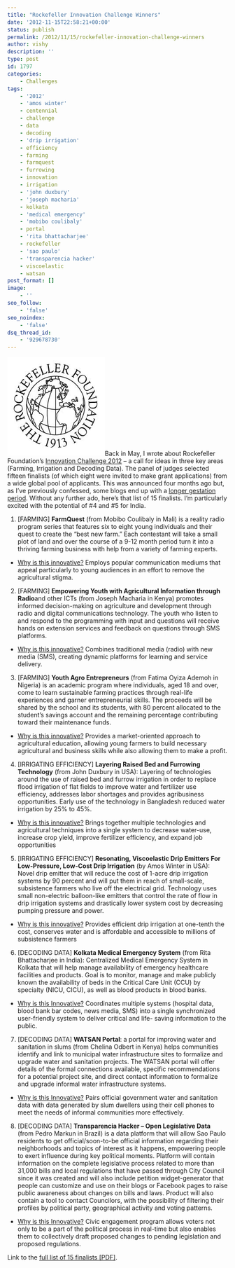 ```yaml
---
title: "Rockefeller Innovation Challenge Winners"
date: '2012-11-15T22:58:21+00:00'
status: publish
permalink: /2012/11/15/rockefeller-innovation-challenge-winners
author: vishy
description: ''
type: post
id: 1797
categories:
    - Challenges
tags:
    - '2012'
    - 'amos winter'
    - centennial
    - challenge
    - data
    - decoding
    - 'drip irrigation'
    - efficiency
    - farming
    - farmquest
    - furrowing
    - innovation
    - irrigation
    - 'john duxbury'
    - 'joseph macharia'
    - kolkata
    - 'medical emergency'
    - 'mobibo coulibaly'
    - portal
    - 'rita bhattacharjee'
    - rockefeller
    - 'sao paulo'
    - 'transparencia hacker'
    - viscoelastic
    - watsan
post_format: []
image:
    - ''
seo_follow:
    - 'false'
seo_noindex:
    - 'false'
dsq_thread_id:
    - '929678730'
---
```

[![](../../../../uploads/2012/11/rock_found.jpeg "rock_found")](../../../../uploads/2012/11/rock_found.jpeg)Back in May, I wrote about Rockefeller Foundation’s [Innovation Challenge 2012](http://www.techsangam.com/2012/05/16/rockefeller-foundation-innovation-challenge-2012-farming-irrigation-and-data/) – a call for ideas in three key areas (Farming, Irrigation and Decoding Data). The panel of judges selected fifteen finalists (of which eight were invited to make grant applications) from a wide global pool of applicants. This was announced four months ago but, as I’ve previously confessed, some blogs end up with a [longer gestation period](http://www.techsangam.com/2012/04/23/why-some-blog-posts-have-a-longer-gestation-period/). Without any further ado, here’s that list of 15 finalists. I’m particularly excited with the potential of #4 and #5 for India.

1. \[FARMING\] **FarmQuest** (from Mobibo Coulibaly in Mali) is a reality radio program series that features six to eight young individuals and their quest to create the “best new farm.” Each contestant will take a small plot of land and over the course of a 9-12 month period turn it into a thriving farming business with help from a variety of farming experts. 
  - <span style="text-decoration: underline;">Why is this innovative?</span> Employs popular communication mediums that appeal particularly to young audiences in an effort to remove the agricultural stigma.
2. \[FARMING\] **Empowering Youth with Agricultural Information through Radio**and other ICTs (from Joseph Macharia in Kenya) promotes informed decision-making on agriculture and development through radio and digital communications technology. The youth who listen to and respond to the programming with input and questions will receive hands on extension services and feedback on questions through SMS platforms. 
  - <span style="text-decoration: underline;">Why is this innovative?</span> Combines traditional media (radio) with new media (SMS), creating dynamic platforms for learning and service delivery.
3. \[FARMING\] **Youth Agro Entrepreneurs** (from Fatima Oyiza Ademoh in Nigeria) is an academic program where individuals, aged 18 and over, come to learn sustainable farming practices through real-life experiences and garner entrepreneurial skills. The proceeds will be shared by the school and its students, with 80 percent allocated to the student’s savings account and the remaining percentage contributing toward their maintenance funds. 
  - <span style="text-decoration: underline;">Why is this innovative?</span> Provides a market-oriented approach to agricultural education, allowing young farmers to build necessary agricultural and business skills while also allowing them to make a profit.
4. \[IRRIGATING EFFICIENCY\] **Layering Raised Bed and Furrowing Technology** (from John Duxbury in USA): Layering of technologies around the use of raised bed and furrow irrigation in order to replace flood irrigation of flat fields to improve water and fertilizer use efficiency, addresses labor shortages and provides agribusiness opportunities. Early use of the technology in Bangladesh reduced water irrigation by 25% to 45%. 
  - <span style="text-decoration: underline;">Why is this innovative?</span> Brings together multiple technologies and agricultural techniques into a single system to decrease water-use, increase crop yield, improve fertilizer efficiency, and expand job opportunities
5. \[IRRIGATING EFFICIENCY\] **Resonating, Viscoelastic Drip Emitters For Low-Pressure, Low-Cost Drip Irrigation** (by Amos Winter in USA): Novel drip emitter that will reduce the cost of 1-acre drip irrigation systems by 90 percent and will put them in reach of small-scale, subsistence farmers who live off the electrical grid. Technology uses small non-electric balloon-like emitters that control the rate of flow in drip irrigation systems and drastically lower system cost by decreasing pumping pressure and power. 
  - <span style="text-decoration: underline;">Why is this innovative?</span> Provides efficient drip irrigation at one-tenth the cost, conserves water and is affordable and accessible to millions of subsistence farmers
6. \[DECODING DATA\] **Kolkata Medical Emergency System** (from Rita Bhattacharjee in India): Centralized Medical Emergency System in Kolkata that will help manage availability of emergency healthcare facilities and products. Goal is to monitor, manage and make publicly known the availability of beds in the Critical Care Unit (CCU) by specialty (NICU, CICU), as well as blood products in blood banks. 
  - <span style="text-decoration: underline;">Why is this Innovative?</span> Coordinates multiple systems (hospital data, blood bank bar codes, news media, SMS) into a single synchronized user-friendly system to deliver critical and life- saving information to the public.
7. \[DECODING DATA\] **WATSAN Portal**: a portal for improving water and sanitation in slums (from Chelina Odbert in Kenya) helps communities identify and link to municipal water infrastructure sites to formalize and upgrade water and sanitation projects. The WATSAN portal will offer details of the formal connections available, specific recommendations for a potential project site, and direct contact information to formalize and upgrade informal water infrastructure systems. 
  - <span style="text-decoration: underline;">Why is this Innovative?</span> Pairs official government water and sanitation data with data generated by slum dwellers using their cell phones to meet the needs of informal communities more effectively.
8. \[DECODING DATA\] **Transparencia Hacker – Open Legislative Data** (from Pedro Markun in Brazil) is a data platform that will allow Sao Paulo residents to get official/soon-to-be official information regarding their neighborhoods and topics of interest as it happens, empowering people to exert influence during key political moments. Platform will contain information on the complete legislative process related to more than 31,000 bills and local regulations that have passed through City Council since it was created and will also include petition widget-generator that people can customize and use on their blogs or Facebook pages to raise public awareness about changes on bills and laws. Product will also contain a tool to contact Councilors, with the possibility of filtering their profiles by political party, geographical activity and voting patterns. 
  - <span style="text-decoration: underline;">Why is this Innovative?</span> Civic engagement program allows voters not only to be a part of the political process in real-time but also enables them to collectively draft proposed changes to pending legislation and proposed regulations.

Link to the [full list of 15 finalists \[PDF\]](http://b.3cdn.net/rockefeller/a47da1e349a6ed6462_nam6bqoan.pdf).